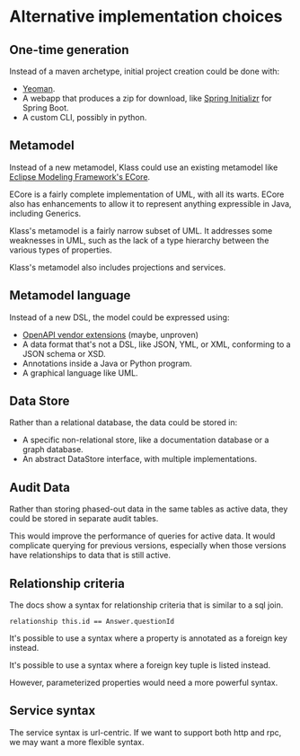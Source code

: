Alternative implementation choices
==================================

One-time generation
-------------------

Instead of a maven archetype, initial project creation could be done with:

* [Yeoman](http://yeoman.io/).
* A webapp that produces a zip for download, like [Spring Initializr](https://start.spring.io/) for Spring Boot.
* A custom CLI, possibly in python.

Metamodel
---------

Instead of a new metamodel, Klass could use an existing metamodel like [Eclipse Modeling Framework's ECore](https://www.eclipse.org/modeling/emf/).

ECore is a fairly complete implementation of UML, with all its warts. ECore also has enhancements to allow it to represent anything expressible in Java, including Generics.

Klass's metamodel is a fairly narrow subset of UML. It addresses some weaknesses in UML, such as the lack of a type hierarchy between the various types of properties.

Klass's metamodel also includes projections and services.

Metamodel language
------------------

Instead of a new DSL, the model could be expressed using:

* [OpenAPI vendor extensions](https://swagger.io/docs/specification/openapi-extensions/) (maybe, unproven)
* A data format that's not a DSL, like JSON, YML, or XML, conforming to a JSON schema or XSD.
* Annotations inside a Java or Python program.
* A graphical language like UML.

Data Store
----------

Rather than a relational database, the data could be stored in:

* A specific non-relational store, like a documentation database or a graph database.
* An abstract DataStore interface, with multiple implementations.

Audit Data
----------

Rather than storing phased-out data in the same tables as active data, they could be stored in separate audit tables.

This would improve the performance of queries for active data. It would complicate querying for previous versions, especially when those versions have relationships to data that is still active.

Relationship criteria
---------------------

The docs show a syntax for relationship criteria that is similar to a sql join.

```klass
relationship this.id == Answer.questionId
```

It's possible to use a syntax where a property is annotated as a foreign key instead.

It's possible to use a syntax where a foreign key tuple is listed instead.

However, parameterized properties would need a more powerful syntax.

Service syntax
--------------

The service syntax is url-centric. If we want to support both http and rpc, we may want a more flexible syntax.
